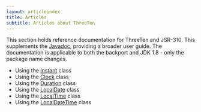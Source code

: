 ```yaml
---
layout: articleindex
title: Articles
subtitle: Articles about ThreeTen
---
```


This section holds reference documentation for ThreeTen and JSR-310.
This supplements the [Javadoc](http://threeten.github.com/threetenbp/apidocs), providing a broader user guide.
The documentation is applicable to both the backport and JDK 1.8 - only the package name changes.

* Using the [Instant](instant.html) class
* Using the [Clock](clock.html) class
* Using the [Duration](duration.html) class
* Using the [LocalDate](local-date.html) class
* Using the [LocalTime](local-time.html) class
* Using the [LocalDateTime](local-date-time.html) class
